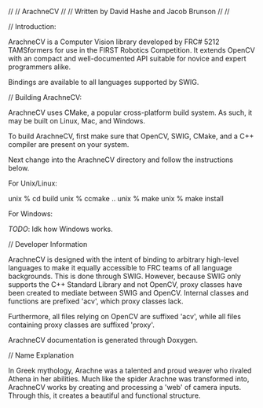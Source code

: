 //
// ArachneCV
//
// Written by David Hashe and Jacob Brunson
//
//

// Introduction:

ArachneCV is a Computer Vision library developed by FRC# 5212 TAMSformers for use in the FIRST Robotics Competition. It extends OpenCV with an compact and well-documented API suitable for novice and expert programmers alike.

Bindings are available to all languages supported by SWIG.

// Building ArachneCV:

ArachneCV uses CMake, a popular cross-platform build system. As such, it may be built on Linux, Mac, and Windows.

To build ArachneCV, first make sure that OpenCV, SWIG, CMake, and a C++ compiler are present on your system.

Next change into the ArachneCV directory and follow the instructions below.

For Unix/Linux:

unix % cd build
unix % ccmake ..
unix % make
unix % make install

For Windows:

*TODO*: Idk how Windows works.

// Developer Information

ArachneCV is designed with the intent of binding to arbitrary high-level languages to make it equally accessible to FRC teams of all language backgrounds. This is done through SWIG. However, because SWIG only supports the C++ Standard Library and not OpenCV, proxy classes have been created to mediate between SWIG and OpenCV. Internal classes and functions are prefixed 'acv', which proxy classes lack.

Furthermore, all files relying on OpenCV are suffixed 'acv', while all files containing proxy classes are suffixed 'proxy'.

ArachneCV documentation is generated through Doxygen.

// Name Explanation

In Greek mythology, Arachne was a talented and proud weaver who rivaled Athena in her abilities. Much like the spider Arachne was transformed into, ArachneCV works by creating and processing a 'web' of camera inputs. Through this, it creates a beautiful and functional structure.
